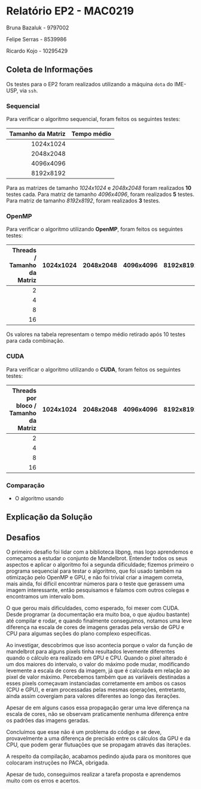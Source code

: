 # Relatório EP2 - MAC0219

Bruna Bazaluk - 9797002

Felipe Serras - 8539986

Ricardo Kojo - 10295429

## Coleta de Informações

Os testes para o EP2 foram realizados utilizando a máquina `dota` do IME-USP, via `ssh`.

### Sequencial

Para verificar o algoritmo sequencial, foram feitos os seguintes testes:

| Tamanho da Matriz | Tempo médio |
| ----------------: | ----------: |
|         1024x1024 |             |
|         2048x2048 |             |
|         4096x4096 |             |
|         8192x8192 |             |

Para as matrizes de tamanho *1024x1024* e *2048x2048* foram realizados **10** testes cada. Para matriz de tamanho *4096x4096*, foram realizados **5** testes. Para matriz de tamanho *8192x8192*, foram realizados **3** testes.

### OpenMP

Para verificar o algoritmo utilizando **OpenMP**, foram feitos os seguintes testes:

| Threads / Tamanho da Matriz | 1024x1024 | 2048x2048 | 4096x4096 | 8192x8192 |
| --------------------------: | --------: | --------: | --------: | --------: |
|                           2 |           |           |           |           |
|                           4 |           |           |           |           |
|                           8 |           |           |           |           |
|                          16 |           |           |           |           |

Os valores na tabela representam o tempo médio retirado após 10 testes para cada combinação.

### CUDA

Para verificar o algoritmo utilizando o **CUDA**, foram feitos os seguintes testes:

| Threads por bloco / Tamanho da Matriz | 1024x1024 | 2048x2048 | 4096x4096 | 8192x8192 |
| ------------------------------------: | --------: | --------: | --------: | --------: |
|                                     2 |           |           |           |           |
|                                     4 |           |           |           |           |
|                                     8 |           |           |           |           |
|                                    16 |           |           |           |           |

### Comparação

* O algoritmo usando 

## Explicação da Solução


## Desafios

O primeiro desafio foi lidar com a biblioteca libpng, mas logo aprendemos e começamos a estudar o conjunto de Mandelbrot. Entender todos os seus aspectos e aplicar o algoritmo foi a segunda dificuldade; fizemos primeiro o programa sequencial para testar o algoritmo, que foi usado também na otimização pelo OpenMP e GPU, e não foi trivial criar a imagem correta, mais ainda, foi difícil encontrar números para o teste que gerassem uma imagem interessante, então pesquisamos e falamos com outros colegas e encontramos um intervalo bom.

O que gerou mais dificuldades, como esperado, foi mexer com CUDA. Desde programar (a documentação era muito boa, o que ajudou bastante) até compilar e rodar, e quando finalmente conseguimos, notamos uma leve diferença na escala de cores de imagens geradas pela versão de GPU e CPU para algumas seções do plano complexo específicas. 

Ao investigar, descobrimos que isso acontecia porque o valor da função de mandelbrot para alguns pixels tinha resultados levemente diferentes quando o cálculo era realizado em GPU e CPU. Quando o pixel alterado é um dos maiores do intervalo, o valor do máximo pode mudar, modificando levemente a escala de cores da imagem, já que é calculada em relação ao pixel de valor máximo. Percebemos também que as variáveis destinadas a esses pixels começavam instanciadas corretamente em ambos os casos (CPU e GPU), e eram processadas pelas mesmas operações, entretanto, ainda assim covergiam para valores diferentes ao longo das iterações. 

Apesar de em alguns casos essa propagação gerar uma leve diferença na escala de cores, não se observam praticamente nenhuma diferença entre os padrões das imagens geradas.

Concluímos que esse não é um problema do código e se deve, provavelmente a uma diferença de precisão entre os cálculos da GPU e da CPU, que podem gerar flutuações que se propagam através das iterações.

A respeito da compilação, acabamos pedindo ajuda para os monitores que colocaram instruções no PACA, obrigada.

Apesar de tudo, conseguimos realizar a tarefa proposta e aprendemos muito com os erros e acertos.
